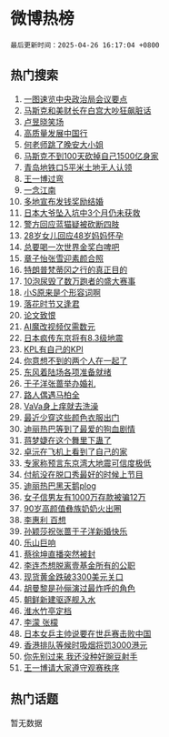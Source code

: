 # 微博热榜

`最后更新时间：2025-04-26 16:17:04 +0800`

## 热门搜索

1. [一图速览中央政治局会议要点](https://m.weibo.cn/search?containerid=100103type%3D1%26t%3D10%26q%3D%23%E4%B8%80%E5%9B%BE%E9%80%9F%E8%A7%88%E4%B8%AD%E5%A4%AE%E6%94%BF%E6%B2%BB%E5%B1%80%E4%BC%9A%E8%AE%AE%E8%A6%81%E7%82%B9%23&stream_entry_id=51&isnewpage=1&extparam=seat%3D1%26q%3D%2523%25E4%25B8%2580%25E5%259B%25BE%25E9%2580%259F%25E8%25A7%2588%25E4%25B8%25AD%25E5%25A4%25AE%25E6%2594%25BF%25E6%25B2%25BB%25E5%25B1%2580%25E4%25BC%259A%25E8%25AE%25AE%25E8%25A6%2581%25E7%2582%25B9%2523%26cate%3D10103%26pos%3D0%26dgr%3D0%26filter_type%3Drealtimehot%26stream_entry_id%3D51%26c_type%3D51%26display_time%3D1745655423%26pre_seqid%3D17456554230660189900576)
1. [马斯克和美财长在白宫大吵狂飙脏话](https://m.weibo.cn/search?containerid=100103type%3D1%26t%3D10%26q%3D%23%E9%A9%AC%E6%96%AF%E5%85%8B%E5%92%8C%E7%BE%8E%E8%B4%A2%E9%95%BF%E5%9C%A8%E7%99%BD%E5%AE%AB%E5%A4%A7%E5%90%B5%E7%8B%82%E9%A3%99%E8%84%8F%E8%AF%9D%23&stream_entry_id=31&isnewpage=1&extparam=seat%3D1%26cate%3D5001%26realpos%3D1%26band_rank%3D1%26stream_entry_id%3D31%26flag%3D0%26lcate%3D5001%26q%3D%2523%25E9%25A9%25AC%25E6%2596%25AF%25E5%2585%258B%25E5%2592%258C%25E7%25BE%258E%25E8%25B4%25A2%25E9%2595%25BF%25E5%259C%25A8%25E7%2599%25BD%25E5%25AE%25AB%25E5%25A4%25A7%25E5%2590%25B5%25E7%258B%2582%25E9%25A3%2599%25E8%2584%258F%25E8%25AF%259D%2523%26dgr%3D0%26filter_type%3Drealtimehot%26pos%3D0%26c_type%3D31%26display_time%3D1745655423%26pre_seqid%3D17456554230660189900576)
1. [卢昱晓笑场](https://m.weibo.cn/search?containerid=100103type%3D1%26t%3D10%26q%3D%23%E5%8D%A2%E6%98%B1%E6%99%93%E7%AC%91%E5%9C%BA%23&stream_entry_id=31&isnewpage=1&extparam=seat%3D1%26cate%3D5001%26realpos%3D2%26band_rank%3D2%26stream_entry_id%3D31%26flag%3D1%26lcate%3D5001%26q%3D%2523%25E5%258D%25A2%25E6%2598%25B1%25E6%2599%2593%25E7%25AC%2591%25E5%259C%25BA%2523%26dgr%3D0%26filter_type%3Drealtimehot%26pos%3D1%26c_type%3D31%26display_time%3D1745655423%26pre_seqid%3D17456554230660189900576)
1. [高质量发展中国行](https://m.weibo.cn/search?containerid=100103type%3D1%26t%3D10%26q%3D%23%E9%AB%98%E8%B4%A8%E9%87%8F%E5%8F%91%E5%B1%95%E4%B8%AD%E5%9B%BD%E8%A1%8C%23&stream_entry_id=31&isnewpage=1&extparam=seat%3D1%26cate%3D5001%26realpos%3D3%26band_rank%3D3%26stream_entry_id%3D31%26flag%3D0%26lcate%3D5001%26q%3D%2523%25E9%25AB%2598%25E8%25B4%25A8%25E9%2587%258F%25E5%258F%2591%25E5%25B1%2595%25E4%25B8%25AD%25E5%259B%25BD%25E8%25A1%258C%2523%26dgr%3D0%26filter_type%3Drealtimehot%26pos%3D2%26c_type%3D31%26display_time%3D1745655423%26pre_seqid%3D17456554230660189900576)
1. [何老师跳了晚安大小姐](https://m.weibo.cn/search?containerid=100103type%3D1%26t%3D10%26q%3D%E4%BD%95%E8%80%81%E5%B8%88%E8%B7%B3%E4%BA%86%E6%99%9A%E5%AE%89%E5%A4%A7%E5%B0%8F%E5%A7%90&stream_entry_id=31&isnewpage=1&extparam=seat%3D1%26cate%3D5001%26realpos%3D4%26band_rank%3D4%26stream_entry_id%3D31%26flag%3D0%26lcate%3D5001%26q%3D%25E4%25BD%2595%25E8%2580%2581%25E5%25B8%2588%25E8%25B7%25B3%25E4%25BA%2586%25E6%2599%259A%25E5%25AE%2589%25E5%25A4%25A7%25E5%25B0%258F%25E5%25A7%2590%26dgr%3D0%26filter_type%3Drealtimehot%26pos%3D3%26c_type%3D31%26display_time%3D1745655423%26pre_seqid%3D17456554230660189900576)
1. [马斯克不到100天砍掉自己1500亿身家](https://m.weibo.cn/search?containerid=100103type%3D1%26t%3D10%26q%3D%23%E9%A9%AC%E6%96%AF%E5%85%8B%E4%B8%8D%E5%88%B0100%E5%A4%A9%E7%A0%8D%E6%8E%89%E8%87%AA%E5%B7%B11500%E4%BA%BF%E8%BA%AB%E5%AE%B6%23&stream_entry_id=31&isnewpage=1&extparam=seat%3D1%26cate%3D5001%26realpos%3D5%26band_rank%3D5%26stream_entry_id%3D31%26flag%3D0%26lcate%3D5001%26q%3D%2523%25E9%25A9%25AC%25E6%2596%25AF%25E5%2585%258B%25E4%25B8%258D%25E5%2588%25B0100%25E5%25A4%25A9%25E7%25A0%258D%25E6%258E%2589%25E8%2587%25AA%25E5%25B7%25B11500%25E4%25BA%25BF%25E8%25BA%25AB%25E5%25AE%25B6%2523%26dgr%3D0%26filter_type%3Drealtimehot%26pos%3D4%26c_type%3D31%26display_time%3D1745655423%26pre_seqid%3D17456554230660189900576)
1. [青岛地铁口5平米土地无人认领](https://m.weibo.cn/search?containerid=100103type%3D1%26t%3D10%26q%3D%23%E9%9D%92%E5%B2%9B%E5%9C%B0%E9%93%81%E5%8F%A35%E5%B9%B3%E7%B1%B3%E5%9C%9F%E5%9C%B0%E6%97%A0%E4%BA%BA%E8%AE%A4%E9%A2%86%23&stream_entry_id=31&isnewpage=1&extparam=seat%3D1%26cate%3D5001%26realpos%3D6%26band_rank%3D6%26stream_entry_id%3D31%26flag%3D0%26lcate%3D5001%26q%3D%2523%25E9%259D%2592%25E5%25B2%259B%25E5%259C%25B0%25E9%2593%2581%25E5%258F%25A35%25E5%25B9%25B3%25E7%25B1%25B3%25E5%259C%259F%25E5%259C%25B0%25E6%2597%25A0%25E4%25BA%25BA%25E8%25AE%25A4%25E9%25A2%2586%2523%26dgr%3D0%26filter_type%3Drealtimehot%26pos%3D5%26c_type%3D31%26display_time%3D1745655423%26pre_seqid%3D17456554230660189900576)
1. [王一博过弯](https://m.weibo.cn/search?containerid=100103type%3D1%26t%3D10%26q%3D%23%E7%8E%8B%E4%B8%80%E5%8D%9A%E8%BF%87%E5%BC%AF%23&stream_entry_id=31&isnewpage=1&extparam=seat%3D1%26cate%3D5001%26realpos%3D7%26band_rank%3D7%26stream_entry_id%3D31%26flag%3D16%26lcate%3D5001%26q%3D%2523%25E7%258E%258B%25E4%25B8%2580%25E5%258D%259A%25E8%25BF%2587%25E5%25BC%25AF%2523%26dgr%3D0%26filter_type%3Drealtimehot%26pos%3D6%26c_type%3D31%26display_time%3D1745655423%26pre_seqid%3D17456554230660189900576)
1. [一念江南](https://m.weibo.cn/search?containerid=100103type%3D1%26t%3D10%26q%3D%E4%B8%80%E5%BF%B5%E6%B1%9F%E5%8D%97&stream_entry_id=31&isnewpage=1&extparam=seat%3D1%26cate%3D5001%26realpos%3D8%26band_rank%3D8%26stream_entry_id%3D31%26flag%3D1%26lcate%3D5001%26q%3D%25E4%25B8%2580%25E5%25BF%25B5%25E6%25B1%259F%25E5%258D%2597%26dgr%3D0%26filter_type%3Drealtimehot%26pos%3D7%26c_type%3D31%26display_time%3D1745655423%26pre_seqid%3D17456554230660189900576)
1. [多地宣布发钱奖励结婚](https://m.weibo.cn/search?containerid=100103type%3D1%26t%3D10%26q%3D%23%E5%A4%9A%E5%9C%B0%E5%AE%A3%E5%B8%83%E5%8F%91%E9%92%B1%E5%A5%96%E5%8A%B1%E7%BB%93%E5%A9%9A%23&stream_entry_id=31&isnewpage=1&extparam=seat%3D1%26cate%3D5001%26realpos%3D9%26band_rank%3D9%26stream_entry_id%3D31%26flag%3D0%26lcate%3D5001%26q%3D%2523%25E5%25A4%259A%25E5%259C%25B0%25E5%25AE%25A3%25E5%25B8%2583%25E5%258F%2591%25E9%2592%25B1%25E5%25A5%2596%25E5%258A%25B1%25E7%25BB%2593%25E5%25A9%259A%2523%26dgr%3D0%26filter_type%3Drealtimehot%26pos%3D8%26c_type%3D31%26display_time%3D1745655423%26pre_seqid%3D17456554230660189900576)
1. [日本大爷坠入坑中3个月仍未获救](https://m.weibo.cn/search?containerid=100103type%3D1%26t%3D10%26q%3D%23%E6%97%A5%E6%9C%AC%E5%A4%A7%E7%88%B7%E5%9D%A0%E5%85%A5%E5%9D%91%E4%B8%AD3%E4%B8%AA%E6%9C%88%E4%BB%8D%E6%9C%AA%E8%8E%B7%E6%95%91%23&stream_entry_id=31&isnewpage=1&extparam=seat%3D1%26cate%3D5001%26realpos%3D10%26band_rank%3D10%26stream_entry_id%3D31%26flag%3D0%26lcate%3D5001%26q%3D%2523%25E6%2597%25A5%25E6%259C%25AC%25E5%25A4%25A7%25E7%2588%25B7%25E5%259D%25A0%25E5%2585%25A5%25E5%259D%2591%25E4%25B8%25AD3%25E4%25B8%25AA%25E6%259C%2588%25E4%25BB%258D%25E6%259C%25AA%25E8%258E%25B7%25E6%2595%2591%2523%26dgr%3D0%26filter_type%3Drealtimehot%26pos%3D9%26c_type%3D31%26display_time%3D1745655423%26pre_seqid%3D17456554230660189900576)
1. [警方回应蓝猫疑被砍断四肢](https://m.weibo.cn/search?containerid=100103type%3D1%26t%3D10%26q%3D%23%E8%AD%A6%E6%96%B9%E5%9B%9E%E5%BA%94%E8%93%9D%E7%8C%AB%E7%96%91%E8%A2%AB%E7%A0%8D%E6%96%AD%E5%9B%9B%E8%82%A2%23&stream_entry_id=31&isnewpage=1&extparam=seat%3D1%26cate%3D5001%26realpos%3D11%26band_rank%3D11%26stream_entry_id%3D31%26flag%3D1%26lcate%3D5001%26q%3D%2523%25E8%25AD%25A6%25E6%2596%25B9%25E5%259B%259E%25E5%25BA%2594%25E8%2593%259D%25E7%258C%25AB%25E7%2596%2591%25E8%25A2%25AB%25E7%25A0%258D%25E6%2596%25AD%25E5%259B%259B%25E8%2582%25A2%2523%26dgr%3D0%26filter_type%3Drealtimehot%26pos%3D10%26c_type%3D31%26display_time%3D1745655423%26pre_seqid%3D17456554230660189900576)
1. [28岁女儿回应48岁妈妈怀孕](https://m.weibo.cn/search?containerid=100103type%3D1%26t%3D10%26q%3D%2328%E5%B2%81%E5%A5%B3%E5%84%BF%E5%9B%9E%E5%BA%9448%E5%B2%81%E5%A6%88%E5%A6%88%E6%80%80%E5%AD%95%23&stream_entry_id=31&isnewpage=1&extparam=seat%3D1%26cate%3D5001%26realpos%3D12%26band_rank%3D12%26stream_entry_id%3D31%26flag%3D1%26lcate%3D5001%26q%3D%252328%25E5%25B2%2581%25E5%25A5%25B3%25E5%2584%25BF%25E5%259B%259E%25E5%25BA%259448%25E5%25B2%2581%25E5%25A6%2588%25E5%25A6%2588%25E6%2580%2580%25E5%25AD%2595%2523%26dgr%3D0%26filter_type%3Drealtimehot%26pos%3D11%26c_type%3D31%26display_time%3D1745655423%26pre_seqid%3D17456554230660189900576)
1. [总要喝一次世界金奖白啤吧](https://m.weibo.cn/search?containerid=100103type%3D1%26t%3D10%26q%3D%23%E6%80%BB%E8%A6%81%E5%96%9D%E4%B8%80%E6%AC%A1%E4%B8%96%E7%95%8C%E9%87%91%E5%A5%96%E7%99%BD%E5%95%A4%E5%90%A7%23&stream_entry_id=31&isnewpage=1&extparam=seat%3D1%26cate%3D5001%26realpos%3D13%26band_rank%3D13%26stream_entry_id%3D31%26flag%3D1%26lcate%3D5001%26q%3D%2523%25E6%2580%25BB%25E8%25A6%2581%25E5%2596%259D%25E4%25B8%2580%25E6%25AC%25A1%25E4%25B8%2596%25E7%2595%258C%25E9%2587%2591%25E5%25A5%2596%25E7%2599%25BD%25E5%2595%25A4%25E5%2590%25A7%2523%26dgr%3D0%26filter_type%3Drealtimehot%26pos%3D12%26c_type%3D31%26display_time%3D1745655423%26pre_seqid%3D17456554230660189900576)
1. [章子怡张雪迎素颜合照](https://m.weibo.cn/search?containerid=100103type%3D1%26t%3D10%26q%3D%E7%AB%A0%E5%AD%90%E6%80%A1%E5%BC%A0%E9%9B%AA%E8%BF%8E%E7%B4%A0%E9%A2%9C%E5%90%88%E7%85%A7&stream_entry_id=31&isnewpage=1&extparam=seat%3D1%26cate%3D5001%26realpos%3D14%26band_rank%3D14%26stream_entry_id%3D31%26flag%3D1%26lcate%3D5001%26q%3D%25E7%25AB%25A0%25E5%25AD%2590%25E6%2580%25A1%25E5%25BC%25A0%25E9%259B%25AA%25E8%25BF%258E%25E7%25B4%25A0%25E9%25A2%259C%25E5%2590%2588%25E7%2585%25A7%26dgr%3D0%26filter_type%3Drealtimehot%26pos%3D13%26c_type%3D31%26display_time%3D1745655423%26pre_seqid%3D17456554230660189900576)
1. [特朗普梵蒂冈之行的真正目的](https://m.weibo.cn/search?containerid=100103type%3D1%26t%3D10%26q%3D%23%E7%89%B9%E6%9C%97%E6%99%AE%E6%A2%B5%E8%92%82%E5%86%88%E4%B9%8B%E8%A1%8C%E7%9A%84%E7%9C%9F%E6%AD%A3%E7%9B%AE%E7%9A%84%23&stream_entry_id=31&isnewpage=1&extparam=seat%3D1%26cate%3D5001%26realpos%3D15%26band_rank%3D15%26stream_entry_id%3D31%26flag%3D1%26lcate%3D5001%26q%3D%2523%25E7%2589%25B9%25E6%259C%2597%25E6%2599%25AE%25E6%25A2%25B5%25E8%2592%2582%25E5%2586%2588%25E4%25B9%258B%25E8%25A1%258C%25E7%259A%2584%25E7%259C%259F%25E6%25AD%25A3%25E7%259B%25AE%25E7%259A%2584%2523%26dgr%3D0%26filter_type%3Drealtimehot%26pos%3D14%26c_type%3D31%26display_time%3D1745655423%26pre_seqid%3D17456554230660189900576)
1. [10泡尿毁了数万跑者的盛大赛事](https://m.weibo.cn/search?containerid=100103type%3D1%26t%3D10%26q%3D%2310%E6%B3%A1%E5%B0%BF%E6%AF%81%E4%BA%86%E6%95%B0%E4%B8%87%E8%B7%91%E8%80%85%E7%9A%84%E7%9B%9B%E5%A4%A7%E8%B5%9B%E4%BA%8B%23&stream_entry_id=31&isnewpage=1&extparam=seat%3D1%26cate%3D5001%26realpos%3D16%26band_rank%3D16%26stream_entry_id%3D31%26flag%3D2%26lcate%3D5001%26q%3D%252310%25E6%25B3%25A1%25E5%25B0%25BF%25E6%25AF%2581%25E4%25BA%2586%25E6%2595%25B0%25E4%25B8%2587%25E8%25B7%2591%25E8%2580%2585%25E7%259A%2584%25E7%259B%259B%25E5%25A4%25A7%25E8%25B5%259B%25E4%25BA%258B%2523%26dgr%3D0%26filter_type%3Drealtimehot%26pos%3D15%26c_type%3D31%26display_time%3D1745655423%26pre_seqid%3D17456554230660189900576)
1. [小S原来是个形容词啊](https://m.weibo.cn/search?containerid=100103type%3D1%26t%3D10%26q%3D%E5%B0%8FS%E5%8E%9F%E6%9D%A5%E6%98%AF%E4%B8%AA%E5%BD%A2%E5%AE%B9%E8%AF%8D%E5%95%8A&stream_entry_id=31&isnewpage=1&extparam=seat%3D1%26cate%3D5001%26realpos%3D17%26band_rank%3D17%26stream_entry_id%3D31%26flag%3D1%26lcate%3D5001%26q%3D%25E5%25B0%258FS%25E5%258E%259F%25E6%259D%25A5%25E6%2598%25AF%25E4%25B8%25AA%25E5%25BD%25A2%25E5%25AE%25B9%25E8%25AF%258D%25E5%2595%258A%26dgr%3D0%26filter_type%3Drealtimehot%26pos%3D16%26c_type%3D31%26display_time%3D1745655423%26pre_seqid%3D17456554230660189900576)
1. [落花时节又逢君](https://m.weibo.cn/search?containerid=100103type%3D1%26t%3D10%26q%3D%E8%90%BD%E8%8A%B1%E6%97%B6%E8%8A%82%E5%8F%88%E9%80%A2%E5%90%9B&stream_entry_id=31&isnewpage=1&extparam=seat%3D1%26cate%3D5001%26realpos%3D18%26band_rank%3D18%26stream_entry_id%3D31%26flag%3D0%26lcate%3D5001%26q%3D%25E8%2590%25BD%25E8%258A%25B1%25E6%2597%25B6%25E8%258A%2582%25E5%258F%2588%25E9%2580%25A2%25E5%2590%259B%26dgr%3D0%26filter_type%3Drealtimehot%26pos%3D17%26c_type%3D31%26display_time%3D1745655423%26pre_seqid%3D17456554230660189900576)
1. [论文致恨](https://m.weibo.cn/search?containerid=100103type%3D1%26t%3D10%26q%3D%E8%AE%BA%E6%96%87%E8%87%B4%E6%81%A8&stream_entry_id=31&isnewpage=1&extparam=seat%3D1%26cate%3D5001%26realpos%3D19%26band_rank%3D19%26stream_entry_id%3D31%26flag%3D1%26lcate%3D5001%26q%3D%25E8%25AE%25BA%25E6%2596%2587%25E8%2587%25B4%25E6%2581%25A8%26dgr%3D0%26filter_type%3Drealtimehot%26pos%3D18%26c_type%3D31%26display_time%3D1745655423%26pre_seqid%3D17456554230660189900576)
1. [AI魔改视频仅需数元](https://m.weibo.cn/search?containerid=100103type%3D1%26t%3D10%26q%3D%23AI%E9%AD%94%E6%94%B9%E8%A7%86%E9%A2%91%E4%BB%85%E9%9C%80%E6%95%B0%E5%85%83%23&stream_entry_id=31&isnewpage=1&extparam=seat%3D1%26cate%3D5001%26realpos%3D20%26band_rank%3D20%26stream_entry_id%3D31%26flag%3D1%26lcate%3D5001%26q%3D%2523AI%25E9%25AD%2594%25E6%2594%25B9%25E8%25A7%2586%25E9%25A2%2591%25E4%25BB%2585%25E9%259C%2580%25E6%2595%25B0%25E5%2585%2583%2523%26dgr%3D0%26filter_type%3Drealtimehot%26pos%3D19%26c_type%3D31%26display_time%3D1745655423%26pre_seqid%3D17456554230660189900576)
1. [日本疯传东京将有8.3级地震](https://m.weibo.cn/search?containerid=100103type%3D1%26t%3D10%26q%3D%23%E6%97%A5%E6%9C%AC%E7%96%AF%E4%BC%A0%E4%B8%9C%E4%BA%AC%E5%B0%86%E6%9C%898.3%E7%BA%A7%E5%9C%B0%E9%9C%87%23&stream_entry_id=31&isnewpage=1&extparam=seat%3D1%26cate%3D5001%26realpos%3D21%26band_rank%3D21%26stream_entry_id%3D31%26flag%3D0%26lcate%3D5001%26q%3D%2523%25E6%2597%25A5%25E6%259C%25AC%25E7%2596%25AF%25E4%25BC%25A0%25E4%25B8%259C%25E4%25BA%25AC%25E5%25B0%2586%25E6%259C%25898.3%25E7%25BA%25A7%25E5%259C%25B0%25E9%259C%2587%2523%26dgr%3D0%26filter_type%3Drealtimehot%26pos%3D20%26c_type%3D31%26display_time%3D1745655423%26pre_seqid%3D17456554230660189900576)
1. [KPL有自己的KPI](https://m.weibo.cn/search?containerid=100103type%3D1%26t%3D10%26q%3D%23KPL%E6%9C%89%E8%87%AA%E5%B7%B1%E7%9A%84KPI%23&stream_entry_id=31&isnewpage=1&extparam=seat%3D1%26cate%3D5001%26realpos%3D22%26band_rank%3D22%26stream_entry_id%3D31%26flag%3D1%26lcate%3D5001%26q%3D%2523KPL%25E6%259C%2589%25E8%2587%25AA%25E5%25B7%25B1%25E7%259A%2584KPI%2523%26dgr%3D0%26filter_type%3Drealtimehot%26pos%3D21%26c_type%3D31%26display_time%3D1745655423%26pre_seqid%3D17456554230660189900576)
1. [你意想不到的两个人在一起了](https://m.weibo.cn/search?containerid=100103type%3D1%26t%3D10%26q%3D%E4%BD%A0%E6%84%8F%E6%83%B3%E4%B8%8D%E5%88%B0%E7%9A%84%E4%B8%A4%E4%B8%AA%E4%BA%BA%E5%9C%A8%E4%B8%80%E8%B5%B7%E4%BA%86&stream_entry_id=31&isnewpage=1&extparam=seat%3D1%26cate%3D5001%26realpos%3D23%26band_rank%3D23%26stream_entry_id%3D31%26flag%3D1%26lcate%3D5001%26q%3D%25E4%25BD%25A0%25E6%2584%258F%25E6%2583%25B3%25E4%25B8%258D%25E5%2588%25B0%25E7%259A%2584%25E4%25B8%25A4%25E4%25B8%25AA%25E4%25BA%25BA%25E5%259C%25A8%25E4%25B8%2580%25E8%25B5%25B7%25E4%25BA%2586%26dgr%3D0%26filter_type%3Drealtimehot%26pos%3D22%26c_type%3D31%26display_time%3D1745655423%26pre_seqid%3D17456554230660189900576)
1. [东风着陆场各项准备就绪](https://m.weibo.cn/search?containerid=100103type%3D1%26t%3D10%26q%3D%23%E4%B8%9C%E9%A3%8E%E7%9D%80%E9%99%86%E5%9C%BA%E5%90%84%E9%A1%B9%E5%87%86%E5%A4%87%E5%B0%B1%E7%BB%AA%23&stream_entry_id=31&isnewpage=1&extparam=seat%3D1%26cate%3D5001%26realpos%3D24%26band_rank%3D24%26stream_entry_id%3D31%26flag%3D1%26lcate%3D5001%26q%3D%2523%25E4%25B8%259C%25E9%25A3%258E%25E7%259D%2580%25E9%2599%2586%25E5%259C%25BA%25E5%2590%2584%25E9%25A1%25B9%25E5%2587%2586%25E5%25A4%2587%25E5%25B0%25B1%25E7%25BB%25AA%2523%26dgr%3D0%26filter_type%3Drealtimehot%26pos%3D23%26c_type%3D31%26display_time%3D1745655423%26pre_seqid%3D17456554230660189900576)
1. [于子洋张蔷举办婚礼](https://m.weibo.cn/search?containerid=100103type%3D1%26t%3D10%26q%3D%23%E4%BA%8E%E5%AD%90%E6%B4%8B%E5%BC%A0%E8%94%B7%E4%B8%BE%E5%8A%9E%E5%A9%9A%E7%A4%BC%23&stream_entry_id=31&isnewpage=1&extparam=seat%3D1%26cate%3D5001%26realpos%3D25%26band_rank%3D25%26stream_entry_id%3D31%26flag%3D0%26lcate%3D5001%26q%3D%2523%25E4%25BA%258E%25E5%25AD%2590%25E6%25B4%258B%25E5%25BC%25A0%25E8%2594%25B7%25E4%25B8%25BE%25E5%258A%259E%25E5%25A9%259A%25E7%25A4%25BC%2523%26dgr%3D0%26filter_type%3Drealtimehot%26pos%3D24%26c_type%3D31%26display_time%3D1745655423%26pre_seqid%3D17456554230660189900576)
1. [路人偶遇马柏全](https://m.weibo.cn/search?containerid=100103type%3D1%26t%3D10%26q%3D%23%E8%B7%AF%E4%BA%BA%E5%81%B6%E9%81%87%E9%A9%AC%E6%9F%8F%E5%85%A8%23&stream_entry_id=31&isnewpage=1&extparam=seat%3D1%26cate%3D5001%26realpos%3D26%26band_rank%3D26%26stream_entry_id%3D31%26flag%3D1%26lcate%3D5001%26q%3D%2523%25E8%25B7%25AF%25E4%25BA%25BA%25E5%2581%25B6%25E9%2581%2587%25E9%25A9%25AC%25E6%259F%258F%25E5%2585%25A8%2523%26dgr%3D0%26filter_type%3Drealtimehot%26pos%3D25%26c_type%3D31%26display_time%3D1745655423%26pre_seqid%3D17456554230660189900576)
1. [VaVa身上痒就去洗澡](https://m.weibo.cn/search?containerid=100103type%3D1%26t%3D10%26q%3DVaVa%E8%BA%AB%E4%B8%8A%E7%97%92%E5%B0%B1%E5%8E%BB%E6%B4%97%E6%BE%A1&stream_entry_id=31&isnewpage=1&extparam=seat%3D1%26cate%3D5001%26realpos%3D27%26band_rank%3D27%26stream_entry_id%3D31%26flag%3D1%26lcate%3D5001%26q%3DVaVa%25E8%25BA%25AB%25E4%25B8%258A%25E7%2597%2592%25E5%25B0%25B1%25E5%258E%25BB%25E6%25B4%2597%25E6%25BE%25A1%26dgr%3D0%26filter_type%3Drealtimehot%26pos%3D26%26c_type%3D31%26display_time%3D1745655423%26pre_seqid%3D17456554230660189900576)
1. [最近少穿这些颜色衣服出门](https://m.weibo.cn/search?containerid=100103type%3D1%26t%3D10%26q%3D%23%E6%9C%80%E8%BF%91%E5%B0%91%E7%A9%BF%E8%BF%99%E4%BA%9B%E9%A2%9C%E8%89%B2%E8%A1%A3%E6%9C%8D%E5%87%BA%E9%97%A8%23&stream_entry_id=31&isnewpage=1&extparam=seat%3D1%26cate%3D5001%26realpos%3D28%26band_rank%3D28%26stream_entry_id%3D31%26flag%3D0%26lcate%3D5001%26q%3D%2523%25E6%259C%2580%25E8%25BF%2591%25E5%25B0%2591%25E7%25A9%25BF%25E8%25BF%2599%25E4%25BA%259B%25E9%25A2%259C%25E8%2589%25B2%25E8%25A1%25A3%25E6%259C%258D%25E5%2587%25BA%25E9%2597%25A8%2523%26dgr%3D0%26filter_type%3Drealtimehot%26pos%3D27%26c_type%3D31%26display_time%3D1745655423%26pre_seqid%3D17456554230660189900576)
1. [迪丽热巴等到了最爱的狗血剧情](https://m.weibo.cn/search?containerid=100103type%3D1%26t%3D10%26q%3D%E8%BF%AA%E4%B8%BD%E7%83%AD%E5%B7%B4%E7%AD%89%E5%88%B0%E4%BA%86%E6%9C%80%E7%88%B1%E7%9A%84%E7%8B%97%E8%A1%80%E5%89%A7%E6%83%85&stream_entry_id=31&isnewpage=1&extparam=seat%3D1%26cate%3D5001%26realpos%3D29%26band_rank%3D29%26stream_entry_id%3D31%26flag%3D0%26lcate%3D5001%26q%3D%25E8%25BF%25AA%25E4%25B8%25BD%25E7%2583%25AD%25E5%25B7%25B4%25E7%25AD%2589%25E5%2588%25B0%25E4%25BA%2586%25E6%259C%2580%25E7%2588%25B1%25E7%259A%2584%25E7%258B%2597%25E8%25A1%2580%25E5%2589%25A7%25E6%2583%2585%26dgr%3D0%26filter_type%3Drealtimehot%26pos%3D28%26c_type%3D31%26display_time%3D1745655423%26pre_seqid%3D17456554230660189900576)
1. [蒋梦婕在这个舞里下蛊了](https://m.weibo.cn/search?containerid=100103type%3D1%26t%3D10%26q%3D%E8%92%8B%E6%A2%A6%E5%A9%95%E5%9C%A8%E8%BF%99%E4%B8%AA%E8%88%9E%E9%87%8C%E4%B8%8B%E8%9B%8A%E4%BA%86&stream_entry_id=31&isnewpage=1&extparam=seat%3D1%26cate%3D5001%26realpos%3D30%26band_rank%3D30%26stream_entry_id%3D31%26flag%3D1%26lcate%3D5001%26q%3D%25E8%2592%258B%25E6%25A2%25A6%25E5%25A9%2595%25E5%259C%25A8%25E8%25BF%2599%25E4%25B8%25AA%25E8%2588%259E%25E9%2587%258C%25E4%25B8%258B%25E8%259B%258A%25E4%25BA%2586%26dgr%3D0%26filter_type%3Drealtimehot%26pos%3D29%26c_type%3D31%26display_time%3D1745655423%26pre_seqid%3D17456554230660189900576)
1. [卓沅在飞机上看到了自己的家](https://m.weibo.cn/search?containerid=100103type%3D1%26t%3D10%26q%3D%E5%8D%93%E6%B2%85%E5%9C%A8%E9%A3%9E%E6%9C%BA%E4%B8%8A%E7%9C%8B%E5%88%B0%E4%BA%86%E8%87%AA%E5%B7%B1%E7%9A%84%E5%AE%B6&stream_entry_id=31&isnewpage=1&extparam=seat%3D1%26cate%3D5001%26realpos%3D31%26band_rank%3D31%26stream_entry_id%3D31%26flag%3D1%26lcate%3D5001%26q%3D%25E5%258D%2593%25E6%25B2%2585%25E5%259C%25A8%25E9%25A3%259E%25E6%259C%25BA%25E4%25B8%258A%25E7%259C%258B%25E5%2588%25B0%25E4%25BA%2586%25E8%2587%25AA%25E5%25B7%25B1%25E7%259A%2584%25E5%25AE%25B6%26dgr%3D0%26filter_type%3Drealtimehot%26pos%3D30%26c_type%3D31%26display_time%3D1745655423%26pre_seqid%3D17456554230660189900576)
1. [专家称预言东京湾大地震可信度极低](https://m.weibo.cn/search?containerid=100103type%3D1%26t%3D10%26q%3D%23%E4%B8%93%E5%AE%B6%E7%A7%B0%E9%A2%84%E8%A8%80%E4%B8%9C%E4%BA%AC%E6%B9%BE%E5%A4%A7%E5%9C%B0%E9%9C%87%E5%8F%AF%E4%BF%A1%E5%BA%A6%E6%9E%81%E4%BD%8E%23&stream_entry_id=31&isnewpage=1&extparam=seat%3D1%26cate%3D5001%26realpos%3D32%26band_rank%3D32%26stream_entry_id%3D31%26flag%3D0%26lcate%3D5001%26q%3D%2523%25E4%25B8%2593%25E5%25AE%25B6%25E7%25A7%25B0%25E9%25A2%2584%25E8%25A8%2580%25E4%25B8%259C%25E4%25BA%25AC%25E6%25B9%25BE%25E5%25A4%25A7%25E5%259C%25B0%25E9%259C%2587%25E5%258F%25AF%25E4%25BF%25A1%25E5%25BA%25A6%25E6%259E%2581%25E4%25BD%258E%2523%26dgr%3D0%26filter_type%3Drealtimehot%26pos%3D31%26c_type%3D31%26display_time%3D1745655423%26pre_seqid%3D17456554230660189900576)
1. [付航没在脱口秀最好的时候上节目](https://m.weibo.cn/search?containerid=100103type%3D1%26t%3D10%26q%3D%E4%BB%98%E8%88%AA%E6%B2%A1%E5%9C%A8%E8%84%B1%E5%8F%A3%E7%A7%80%E6%9C%80%E5%A5%BD%E7%9A%84%E6%97%B6%E5%80%99%E4%B8%8A%E8%8A%82%E7%9B%AE&stream_entry_id=31&isnewpage=1&extparam=seat%3D1%26cate%3D5001%26realpos%3D33%26band_rank%3D33%26stream_entry_id%3D31%26flag%3D0%26lcate%3D5001%26q%3D%25E4%25BB%2598%25E8%2588%25AA%25E6%25B2%25A1%25E5%259C%25A8%25E8%2584%25B1%25E5%258F%25A3%25E7%25A7%2580%25E6%259C%2580%25E5%25A5%25BD%25E7%259A%2584%25E6%2597%25B6%25E5%2580%2599%25E4%25B8%258A%25E8%258A%2582%25E7%259B%25AE%26dgr%3D0%26filter_type%3Drealtimehot%26pos%3D32%26c_type%3D31%26display_time%3D1745655423%26pre_seqid%3D17456554230660189900576)
1. [迪丽热巴黑天鹅plog](https://m.weibo.cn/search?containerid=100103type%3D1%26t%3D10%26q%3D%23%E8%BF%AA%E4%B8%BD%E7%83%AD%E5%B7%B4%E9%BB%91%E5%A4%A9%E9%B9%85plog%23&stream_entry_id=31&isnewpage=1&extparam=seat%3D1%26cate%3D5001%26realpos%3D34%26band_rank%3D34%26stream_entry_id%3D31%26flag%3D1%26lcate%3D5001%26q%3D%2523%25E8%25BF%25AA%25E4%25B8%25BD%25E7%2583%25AD%25E5%25B7%25B4%25E9%25BB%2591%25E5%25A4%25A9%25E9%25B9%2585plog%2523%26dgr%3D0%26filter_type%3Drealtimehot%26pos%3D33%26c_type%3D31%26display_time%3D1745655423%26pre_seqid%3D17456554230660189900576)
1. [女子信男友有1000万存款被骗12万](https://m.weibo.cn/search?containerid=100103type%3D1%26t%3D10%26q%3D%23%E5%A5%B3%E5%AD%90%E4%BF%A1%E7%94%B7%E5%8F%8B%E6%9C%891000%E4%B8%87%E5%AD%98%E6%AC%BE%E8%A2%AB%E9%AA%9712%E4%B8%87%23&stream_entry_id=31&isnewpage=1&extparam=seat%3D1%26cate%3D5001%26realpos%3D35%26band_rank%3D35%26stream_entry_id%3D31%26flag%3D1%26lcate%3D5001%26q%3D%2523%25E5%25A5%25B3%25E5%25AD%2590%25E4%25BF%25A1%25E7%2594%25B7%25E5%258F%258B%25E6%259C%25891000%25E4%25B8%2587%25E5%25AD%2598%25E6%25AC%25BE%25E8%25A2%25AB%25E9%25AA%259712%25E4%25B8%2587%2523%26dgr%3D0%26filter_type%3Drealtimehot%26pos%3D34%26c_type%3D31%26display_time%3D1745655423%26pre_seqid%3D17456554230660189900576)
1. [90岁高颜值彝族奶奶火出圈](https://m.weibo.cn/search?containerid=100103type%3D1%26t%3D10%26q%3D%2390%E5%B2%81%E9%AB%98%E9%A2%9C%E5%80%BC%E5%BD%9D%E6%97%8F%E5%A5%B6%E5%A5%B6%E7%81%AB%E5%87%BA%E5%9C%88%23&stream_entry_id=31&isnewpage=1&extparam=seat%3D1%26cate%3D5001%26realpos%3D36%26band_rank%3D36%26stream_entry_id%3D31%26flag%3D0%26lcate%3D5001%26q%3D%252390%25E5%25B2%2581%25E9%25AB%2598%25E9%25A2%259C%25E5%2580%25BC%25E5%25BD%259D%25E6%2597%258F%25E5%25A5%25B6%25E5%25A5%25B6%25E7%2581%25AB%25E5%2587%25BA%25E5%259C%2588%2523%26dgr%3D0%26filter_type%3Drealtimehot%26pos%3D35%26c_type%3D31%26display_time%3D1745655423%26pre_seqid%3D17456554230660189900576)
1. [李惠利 百想](https://m.weibo.cn/search?containerid=100103type%3D1%26t%3D10%26q%3D%E6%9D%8E%E6%83%A0%E5%88%A9+%E7%99%BE%E6%83%B3&stream_entry_id=31&isnewpage=1&extparam=seat%3D1%26cate%3D5001%26realpos%3D37%26band_rank%3D37%26stream_entry_id%3D31%26flag%3D0%26lcate%3D5001%26q%3D%25E6%259D%258E%25E6%2583%25A0%25E5%2588%25A9%2520%25E7%2599%25BE%25E6%2583%25B3%26dgr%3D0%26filter_type%3Drealtimehot%26pos%3D36%26c_type%3D31%26display_time%3D1745655423%26pre_seqid%3D17456554230660189900576)
1. [孙颖莎祝张蔷于子洋新婚快乐](https://m.weibo.cn/search?containerid=100103type%3D1%26t%3D10%26q%3D%23%E5%AD%99%E9%A2%96%E8%8E%8E%E7%A5%9D%E5%BC%A0%E8%94%B7%E4%BA%8E%E5%AD%90%E6%B4%8B%E6%96%B0%E5%A9%9A%E5%BF%AB%E4%B9%90%23&stream_entry_id=31&isnewpage=1&extparam=seat%3D1%26cate%3D5001%26realpos%3D38%26band_rank%3D38%26stream_entry_id%3D31%26flag%3D1%26lcate%3D5001%26q%3D%2523%25E5%25AD%2599%25E9%25A2%2596%25E8%258E%258E%25E7%25A5%259D%25E5%25BC%25A0%25E8%2594%25B7%25E4%25BA%258E%25E5%25AD%2590%25E6%25B4%258B%25E6%2596%25B0%25E5%25A9%259A%25E5%25BF%25AB%25E4%25B9%2590%2523%26dgr%3D0%26filter_type%3Drealtimehot%26pos%3D37%26c_type%3D31%26display_time%3D1745655423%26pre_seqid%3D17456554230660189900576)
1. [乐山巨响](https://m.weibo.cn/search?containerid=100103type%3D1%26t%3D10%26q%3D%E4%B9%90%E5%B1%B1%E5%B7%A8%E5%93%8D&stream_entry_id=31&isnewpage=1&extparam=seat%3D1%26cate%3D5001%26realpos%3D39%26band_rank%3D39%26stream_entry_id%3D31%26flag%3D1%26lcate%3D5001%26q%3D%25E4%25B9%2590%25E5%25B1%25B1%25E5%25B7%25A8%25E5%2593%258D%26dgr%3D0%26filter_type%3Drealtimehot%26pos%3D38%26c_type%3D31%26display_time%3D1745655423%26pre_seqid%3D17456554230660189900576)
1. [蔡徐坤直播突然被封](https://m.weibo.cn/search?containerid=100103type%3D1%26t%3D10%26q%3D%23%E8%94%A1%E5%BE%90%E5%9D%A4%E7%9B%B4%E6%92%AD%E7%AA%81%E7%84%B6%E8%A2%AB%E5%B0%81%23&stream_entry_id=31&isnewpage=1&extparam=seat%3D1%26cate%3D5001%26realpos%3D40%26band_rank%3D40%26stream_entry_id%3D31%26flag%3D0%26lcate%3D5001%26q%3D%2523%25E8%2594%25A1%25E5%25BE%2590%25E5%259D%25A4%25E7%259B%25B4%25E6%2592%25AD%25E7%25AA%2581%25E7%2584%25B6%25E8%25A2%25AB%25E5%25B0%2581%2523%26dgr%3D0%26filter_type%3Drealtimehot%26pos%3D39%26c_type%3D31%26display_time%3D1745655423%26pre_seqid%3D17456554230660189900576)
1. [李连杰想脱离壹基金所有的公职](https://m.weibo.cn/search?containerid=100103type%3D1%26t%3D10%26q%3D%23%E6%9D%8E%E8%BF%9E%E6%9D%B0%E6%83%B3%E8%84%B1%E7%A6%BB%E5%A3%B9%E5%9F%BA%E9%87%91%E6%89%80%E6%9C%89%E7%9A%84%E5%85%AC%E8%81%8C%23&stream_entry_id=31&isnewpage=1&extparam=seat%3D1%26cate%3D5001%26realpos%3D41%26band_rank%3D41%26stream_entry_id%3D31%26flag%3D1%26lcate%3D5001%26q%3D%2523%25E6%259D%258E%25E8%25BF%259E%25E6%259D%25B0%25E6%2583%25B3%25E8%2584%25B1%25E7%25A6%25BB%25E5%25A3%25B9%25E5%259F%25BA%25E9%2587%2591%25E6%2589%2580%25E6%259C%2589%25E7%259A%2584%25E5%2585%25AC%25E8%2581%258C%2523%26dgr%3D0%26filter_type%3Drealtimehot%26pos%3D40%26c_type%3D31%26display_time%3D1745655423%26pre_seqid%3D17456554230660189900576)
1. [现货黄金跌破3300美元关口](https://m.weibo.cn/search?containerid=100103type%3D1%26t%3D10%26q%3D%23%E7%8E%B0%E8%B4%A7%E9%BB%84%E9%87%91%E8%B7%8C%E7%A0%B43300%E7%BE%8E%E5%85%83%E5%85%B3%E5%8F%A3%23&stream_entry_id=31&isnewpage=1&extparam=seat%3D1%26cate%3D5001%26realpos%3D42%26band_rank%3D42%26stream_entry_id%3D31%26flag%3D1%26lcate%3D5001%26q%3D%2523%25E7%258E%25B0%25E8%25B4%25A7%25E9%25BB%2584%25E9%2587%2591%25E8%25B7%258C%25E7%25A0%25B43300%25E7%25BE%258E%25E5%2585%2583%25E5%2585%25B3%25E5%258F%25A3%2523%26dgr%3D0%26filter_type%3Drealtimehot%26pos%3D41%26c_type%3D31%26display_time%3D1745655423%26pre_seqid%3D17456554230660189900576)
1. [胡曼黎是孙俪演过最炸呼的角色](https://m.weibo.cn/search?containerid=100103type%3D1%26t%3D10%26q%3D%E8%83%A1%E6%9B%BC%E9%BB%8E%E6%98%AF%E5%AD%99%E4%BF%AA%E6%BC%94%E8%BF%87%E6%9C%80%E7%82%B8%E5%91%BC%E7%9A%84%E8%A7%92%E8%89%B2&stream_entry_id=31&isnewpage=1&extparam=seat%3D1%26cate%3D5001%26realpos%3D43%26band_rank%3D43%26stream_entry_id%3D31%26flag%3D1%26lcate%3D5001%26q%3D%25E8%2583%25A1%25E6%259B%25BC%25E9%25BB%258E%25E6%2598%25AF%25E5%25AD%2599%25E4%25BF%25AA%25E6%25BC%2594%25E8%25BF%2587%25E6%259C%2580%25E7%2582%25B8%25E5%2591%25BC%25E7%259A%2584%25E8%25A7%2592%25E8%2589%25B2%26dgr%3D0%26filter_type%3Drealtimehot%26pos%3D42%26c_type%3D31%26display_time%3D1745655423%26pre_seqid%3D17456554230660189900576)
1. [朝鲜新建驱逐舰入水](https://m.weibo.cn/search?containerid=100103type%3D1%26t%3D10%26q%3D%23%E6%9C%9D%E9%B2%9C%E6%96%B0%E5%BB%BA%E9%A9%B1%E9%80%90%E8%88%B0%E5%85%A5%E6%B0%B4%23&stream_entry_id=31&isnewpage=1&extparam=seat%3D1%26cate%3D5001%26realpos%3D44%26band_rank%3D44%26stream_entry_id%3D31%26flag%3D1%26lcate%3D5001%26q%3D%2523%25E6%259C%259D%25E9%25B2%259C%25E6%2596%25B0%25E5%25BB%25BA%25E9%25A9%25B1%25E9%2580%2590%25E8%2588%25B0%25E5%2585%25A5%25E6%25B0%25B4%2523%26dgr%3D0%26filter_type%3Drealtimehot%26pos%3D43%26c_type%3D31%26display_time%3D1745655423%26pre_seqid%3D17456554230660189900576)
1. [淮水竹亭定档](https://m.weibo.cn/search?containerid=100103type%3D1%26t%3D10%26q%3D%E6%B7%AE%E6%B0%B4%E7%AB%B9%E4%BA%AD%E5%AE%9A%E6%A1%A3&stream_entry_id=31&isnewpage=1&extparam=seat%3D1%26cate%3D5001%26realpos%3D45%26band_rank%3D45%26stream_entry_id%3D31%26flag%3D0%26lcate%3D5001%26q%3D%25E6%25B7%25AE%25E6%25B0%25B4%25E7%25AB%25B9%25E4%25BA%25AD%25E5%25AE%259A%25E6%25A1%25A3%26dgr%3D0%26filter_type%3Drealtimehot%26pos%3D44%26c_type%3D31%26display_time%3D1745655423%26pre_seqid%3D17456554230660189900576)
1. [李濛 张檬](https://m.weibo.cn/search?containerid=100103type%3D1%26t%3D10%26q%3D%E6%9D%8E%E6%BF%9B+%E5%BC%A0%E6%AA%AC&stream_entry_id=31&isnewpage=1&extparam=seat%3D1%26cate%3D5001%26realpos%3D46%26band_rank%3D46%26stream_entry_id%3D31%26flag%3D0%26lcate%3D5001%26q%3D%25E6%259D%258E%25E6%25BF%259B%2520%25E5%25BC%25A0%25E6%25AA%25AC%26dgr%3D0%26filter_type%3Drealtimehot%26pos%3D45%26c_type%3D31%26display_time%3D1745655423%26pre_seqid%3D17456554230660189900576)
1. [日本女乒主帅说要在世乒赛击败中国](https://m.weibo.cn/search?containerid=100103type%3D1%26t%3D10%26q%3D%23%E6%97%A5%E6%9C%AC%E5%A5%B3%E4%B9%92%E4%B8%BB%E5%B8%85%E8%AF%B4%E8%A6%81%E5%9C%A8%E4%B8%96%E4%B9%92%E8%B5%9B%E5%87%BB%E8%B4%A5%E4%B8%AD%E5%9B%BD%23&stream_entry_id=31&isnewpage=1&extparam=seat%3D1%26cate%3D5001%26realpos%3D47%26band_rank%3D47%26stream_entry_id%3D31%26flag%3D0%26lcate%3D5001%26q%3D%2523%25E6%2597%25A5%25E6%259C%25AC%25E5%25A5%25B3%25E4%25B9%2592%25E4%25B8%25BB%25E5%25B8%2585%25E8%25AF%25B4%25E8%25A6%2581%25E5%259C%25A8%25E4%25B8%2596%25E4%25B9%2592%25E8%25B5%259B%25E5%2587%25BB%25E8%25B4%25A5%25E4%25B8%25AD%25E5%259B%25BD%2523%26dgr%3D0%26filter_type%3Drealtimehot%26pos%3D46%26c_type%3D31%26display_time%3D1745655423%26pre_seqid%3D17456554230660189900576)
1. [香港排队等候时吸烟将罚3000港元](https://m.weibo.cn/search?containerid=100103type%3D1%26t%3D10%26q%3D%23%E9%A6%99%E6%B8%AF%E6%8E%92%E9%98%9F%E7%AD%89%E5%80%99%E6%97%B6%E5%90%B8%E7%83%9F%E5%B0%86%E7%BD%9A3000%E6%B8%AF%E5%85%83%23&stream_entry_id=31&isnewpage=1&extparam=seat%3D1%26cate%3D5001%26realpos%3D48%26band_rank%3D48%26stream_entry_id%3D31%26flag%3D1%26lcate%3D5001%26q%3D%2523%25E9%25A6%2599%25E6%25B8%25AF%25E6%258E%2592%25E9%2598%259F%25E7%25AD%2589%25E5%2580%2599%25E6%2597%25B6%25E5%2590%25B8%25E7%2583%259F%25E5%25B0%2586%25E7%25BD%259A3000%25E6%25B8%25AF%25E5%2585%2583%2523%26dgr%3D0%26filter_type%3Drealtimehot%26pos%3D47%26c_type%3D31%26display_time%3D1745655423%26pre_seqid%3D17456554230660189900576)
1. [你先别过来 我还没种好豌豆射手](https://m.weibo.cn/search?containerid=100103type%3D1%26t%3D10%26q%3D%E4%BD%A0%E5%85%88%E5%88%AB%E8%BF%87%E6%9D%A5+%E6%88%91%E8%BF%98%E6%B2%A1%E7%A7%8D%E5%A5%BD%E8%B1%8C%E8%B1%86%E5%B0%84%E6%89%8B&stream_entry_id=31&isnewpage=1&extparam=seat%3D1%26cate%3D5001%26realpos%3D49%26band_rank%3D49%26stream_entry_id%3D31%26flag%3D1%26lcate%3D5001%26q%3D%25E4%25BD%25A0%25E5%2585%2588%25E5%2588%25AB%25E8%25BF%2587%25E6%259D%25A5%2520%25E6%2588%2591%25E8%25BF%2598%25E6%25B2%25A1%25E7%25A7%258D%25E5%25A5%25BD%25E8%25B1%258C%25E8%25B1%2586%25E5%25B0%2584%25E6%2589%258B%26dgr%3D0%26filter_type%3Drealtimehot%26pos%3D48%26c_type%3D31%26display_time%3D1745655423%26pre_seqid%3D17456554230660189900576)
1. [王一博请大家遵守观赛秩序](https://m.weibo.cn/search?containerid=100103type%3D1%26t%3D10%26q%3D%23%E7%8E%8B%E4%B8%80%E5%8D%9A%E8%AF%B7%E5%A4%A7%E5%AE%B6%E9%81%B5%E5%AE%88%E8%A7%82%E8%B5%9B%E7%A7%A9%E5%BA%8F%23&stream_entry_id=31&isnewpage=1&extparam=seat%3D1%26cate%3D5001%26realpos%3D50%26band_rank%3D50%26stream_entry_id%3D31%26flag%3D1%26lcate%3D5001%26q%3D%2523%25E7%258E%258B%25E4%25B8%2580%25E5%258D%259A%25E8%25AF%25B7%25E5%25A4%25A7%25E5%25AE%25B6%25E9%2581%25B5%25E5%25AE%2588%25E8%25A7%2582%25E8%25B5%259B%25E7%25A7%25A9%25E5%25BA%258F%2523%26dgr%3D0%26filter_type%3Drealtimehot%26pos%3D49%26c_type%3D31%26display_time%3D1745655423%26pre_seqid%3D17456554230660189900576)

## 热门话题

暂无数据
